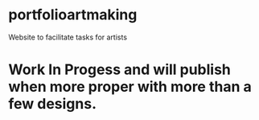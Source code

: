 # portfolioartmaking
Website to facilitate tasks for artists

#  Work In Progess and will publish when more proper with more than a few designs.
